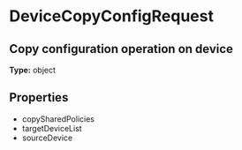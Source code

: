 # DeviceCopyConfigRequest

## Copy configuration operation on device

**Type:** object

## Properties
* copySharedPolicies
* targetDeviceList
* sourceDevice
